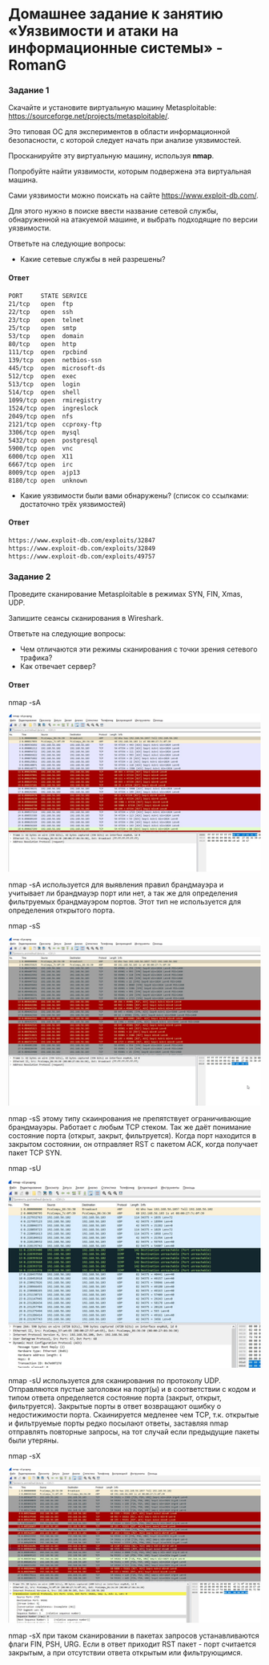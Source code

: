 # Домашнее задание к занятию «Уязвимости и атаки на информационные системы» - RomanG


### Задание 1

Скачайте и установите виртуальную машину Metasploitable: https://sourceforge.net/projects/metasploitable/.

Это типовая ОС для экспериментов в области информационной безопасности, с которой следует начать при анализе уязвимостей.

Просканируйте эту виртуальную машину, используя **nmap**.

Попробуйте найти уязвимости, которым подвержена эта виртуальная машина.

Сами уязвимости можно поискать на сайте https://www.exploit-db.com/.

Для этого нужно в поиске ввести название сетевой службы, обнаруженной на атакуемой машине, и выбрать подходящие по версии уязвимости.

Ответьте на следующие вопросы:

- Какие сетевые службы в ней разрешены?

#### Ответ

```
PORT     STATE SERVICE
21/tcp   open  ftp
22/tcp   open  ssh
23/tcp   open  telnet
25/tcp   open  smtp
53/tcp   open  domain
80/tcp   open  http
111/tcp  open  rpcbind
139/tcp  open  netbios-ssn
445/tcp  open  microsoft-ds
512/tcp  open  exec
513/tcp  open  login
514/tcp  open  shell
1099/tcp open  rmiregistry
1524/tcp open  ingreslock
2049/tcp open  nfs
2121/tcp open  ccproxy-ftp
3306/tcp open  mysql
5432/tcp open  postgresql
5900/tcp open  vnc
6000/tcp open  X11
6667/tcp open  irc
8009/tcp open  ajp13
8180/tcp open  unknown
```

- Какие уязвимости были вами обнаружены? (список со ссылками: достаточно трёх уязвимостей)

#### Ответ

```
https://www.exploit-db.com/exploits/32847
https://www.exploit-db.com/exploits/32849
https://www.exploit-db.com/exploits/49757
```
  

### Задание 2

Проведите сканирование Metasploitable в режимах SYN, FIN, Xmas, UDP.

Запишите сеансы сканирования в Wireshark.

Ответьте на следующие вопросы:

- Чем отличаются эти режимы сканирования с точки зрения сетевого трафика?
- Как отвечает сервер?

#### Ответ

nmap -sA

![nmap -sA](https://github.com/RomanVol1/hw-sdb/blob/main/securelpg/nmap%20-sA.jpg)

nmap -sA используется для выявления правил брандмауэра и учитывает ли брандмауэр порт или нет, а так же для определения фильтруемых брандмауэром портов. Этот тип не используется для определения открытого порта.

nmap -sS

![nmap -sX](https://github.com/RomanVol1/hw-sdb/blob/main/securelpg/nmap%20-sS.jpg)

nmap -sS этому типу скаинрования не препятствует ограничивающие брандмауэры. Работает с любым TCP стеком. Так же даёт понимание состояние порта (открыт, закрыт, фильтруется). Когда порт находится в закрытом состоянии, он отправляет RST с пакетом ACK, когда получает пакет TCP SYN.

nmap -sU

![nmap -sU](https://github.com/RomanVol1/hw-sdb/blob/main/securelpg/nmap%20-sU.jpg)

nmap -sU используется для сканирования по протоколу UDP. Отправляются пустые заголовки на порт(ы) и в соответствии с кодом и типом ответа определяется состояние порта (закрыт, открыт, фильтруется). Закрытые порты в ответ возвращают ошибку о недостижимости порта. Скаинируется медленее чем TCP, т.к.
открытые и фильтруемые порты редко посылают ответы, заставляя nmap отправлять повторные запросы, на тот случай если предыдущие пакеты были утеряны.

nmap -sX

![nmap -sX](https://github.com/RomanVol1/hw-sdb/blob/main/securelpg/nmap%20-sX.jpg)

nmap -sX при таком сканировании в пакетах запросов устанавливаются флаги FIN, PSH, URG. Если в ответ приходит RST пакет - порт считается закрытым, а при отсутствии ответа открытым или фильтрующимся.
